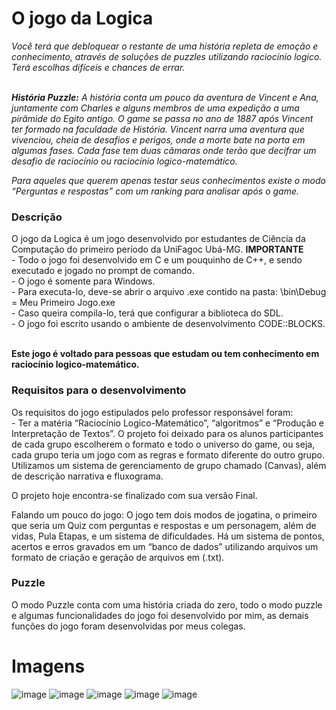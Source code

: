 <h1>O jogo da Logica</h1>
<i> Você terá que debloquear o restante de uma história repleta de emoção e conhecimento, através de soluções de puzzles utilizando raciocínio logico. Terá escolhas difíceis e chances de errar.
  
</br><b>História Puzzle:</b>
A história conta um pouco da aventura de Vincent e Ana, juntamente com Charles e alguns membros de uma expedição a uma pirâmide do Egito antigo. O game se passa no ano de 1887 após Vincent ter formado na faculdade de História. Vincent narra uma aventura que vivenciou, cheia de desafios e perigos, onde a morte bate na porta em algumas fases. Cada fase tem duas câmaras onde terão que decifrar um desafio de raciocínio ou raciocínio logico-matemático.

 Para aqueles que querem apenas testar seus conhecimentos existe o modo “Perguntas e respostas” com um ranking para analisar após o game. </i>
<h3>Descrição</h3>
O jogo da Logica é um jogo desenvolvido por estudantes de Ciência da Computação do primeiro período da UniFagoc Ubá-MG.
<b>IMPORTANTE</b> </br> - Todo o jogo foi desenvolvido em C e um pouquinho de C++, e sendo executado e jogado no prompt de comando. </br> - O jogo é somente para Windows. </br> - Para executa-lo, deve-se abrir o arquivo .exe contido na pasta: \bin\Debug = Meu Primeiro Jogo.exe </br> - Caso queira compila-lo, terá que configurar a biblioteca do SDL. </br> - O jogo foi escrito usando o ambiente de desenvolvimento CODE::BLOCKS.

</br><b> Este jogo é voltado para pessoas que estudam ou tem conhecimento em raciocínio logico-matemático.</b>
<h3>Requisitos para o desenvolvimento</h3>
Os requisitos do jogo estipulados pelo professor responsável foram: <br> - Ter a matéria “Raciocínio Logico-Matemático”, “algoritmos” e “Produção e Interpretação de Textos”. 
O projeto foi deixado para os alunos participantes de cada grupo escolherem o formato e todo o universo do game, ou seja, cada grupo teria um jogo com as regras e formato diferente do outro grupo. Utilizamos um sistema de gerenciamento de grupo chamado (Canvas), além de descrição narrativa e fluxograma.

O projeto hoje encontra-se finalizado com sua versão Final. 

Falando um pouco do jogo: O jogo tem dois modos de jogatina, o primeiro que seria um Quiz com perguntas e respostas e um personagem, além de vidas, Pula Etapas, e um sistema de dificuldades. Há um sistema de pontos, acertos e erros gravados em um “banco de dados” utilizando arquivos um formato de criação e geração de arquivos em (.txt).
<h3>Puzzle</h3>
O modo Puzzle conta com uma história criada do zero, todo o modo puzzle e algumas funcionalidades do jogo foi desenvolvido por mim, as demais funções do jogo foram desenvolvidas por meus colegas. 

<h1>Imagens</h1>

![image](https://user-images.githubusercontent.com/54918988/144620273-b121bcaa-905e-4ac4-9bfa-03cc7b73bb09.png)
![image](https://user-images.githubusercontent.com/54918988/144619845-35abcda3-fad2-4faf-aa33-0ec77ff74ac1.png)
![image](https://user-images.githubusercontent.com/54918988/144619728-131725f3-1c48-4d47-9a9e-1332ebec1722.png)
![image](https://user-images.githubusercontent.com/54918988/144617784-501f5dfc-6ab1-4c3f-b2fa-b84cd563b1d8.png)
![image](https://user-images.githubusercontent.com/54918988/144618035-0b72c288-6089-4599-95a1-e561e2610ef3.png)

